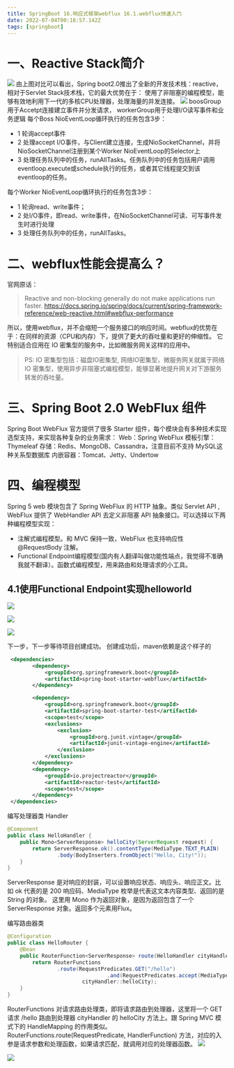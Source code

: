 ```yaml
---
title: SpringBoot 16.响应式框架webflux 16.1.webflux快速入门
date: 2022-07-04T00:18:57.142Z
tags: [springboot]
---
```

# 一、Reactive Stack简介

![](https://cdn.jsdelivr.net/gh/krislinzhao/IMGcloud/img/20200507101657.png)
由上图对比可以看出，Spring boot2.0推出了全新的开发技术栈：reactive，相对于Servlet Stack技术栈，它的最大优势在于：
使用了非阻塞的编程模型，能够有效地利用下一代的多核CPU处理器，处理海量的并发连接。
![](https://cdn.jsdelivr.net/gh/krislinzhao/IMGcloud/img/20200507101817.png)
boosGroup用于Accetpt连接建立事件并分发请求， workerGroup用于处理I/O读写事件和业务逻辑
每个Boss NioEventLoop循环执行的任务包含3步：

- 1 轮询accept事件
- 2 处理accept I/O事件，与Client建立连接，生成NioSocketChannel，并将NioSocketChannel注册到某个Worker NioEventLoop的Selector上
- 3 处理任务队列中的任务，runAllTasks。任务队列中的任务包括用户调用eventloop.execute或schedule执行的任务，或者其它线程提交到该eventloop的任务。

每个Worker NioEventLoop循环执行的任务包含3步：

- 1 轮询read、write事件；
- 2 处I/O事件，即read、write事件，在NioSocketChannel可读、可写事件发生时进行处理
- 3 处理任务队列中的任务，runAllTasks。

# 二、webflux性能会提高么？

官网原话：

> Reactive and non-blocking generally do not make applications run faster.
> https://docs.spring.io/spring/docs/current/spring-framework-reference/web-reactive.html#webflux-performance

所以，使用webflux，并不会缩短一个服务接口的响应时间。webflux的优势在于：在同样的资源（CPU和内存）下，提供了更大的吞吐量和更好的伸缩性。
它特别适合应用在 IO 密集型的服务中，比如微服务网关这样的应用中。

> PS: IO 密集型包括：磁盘IO密集型, 网络IO密集型，微服务网关就属于网络 IO 密集型，使用异步非阻塞式编程模型，能够显著地提升网关对下游服务转发的吞吐量。

# 三、Spring Boot 2.0 WebFlux 组件

Spring Boot WebFlux 官方提供了很多 Starter 组件，每个模块会有多种技术实现选型支持，来实现各种复杂的业务需求：
Web：Spring WebFlux
模板引擎：Thymeleaf
存储：Redis、MongoDB、Cassandra，注意目前不支持 MySQL这种关系型数据库
内嵌容器：Tomcat、Jetty、Undertow

# 四、编程模型

Spring 5 web 模块包含了 Spring WebFlux 的 HTTP 抽象。类似 Servlet API , WebFlux 提供了 WebHandler API 去定义非阻塞 API 抽象接口。可以选择以下两种编程模型实现：

- 注解式编程模型。和 MVC 保持一致，WebFlux 也支持响应性 @RequestBody 注解。
- Functional Endpoint编程模型(国内有人翻译叫做功能性端点，我觉得不准确我就不翻译）。函数式编程模型，用来路由和处理请求的小工具。

## 4.1使用Functional Endpoint实现helloworld

![](https://cdn.jsdelivr.net/gh/krislinzhao/IMGcloud/img/20200507104331.png)

![](https://cdn.jsdelivr.net/gh/krislinzhao/IMGcloud/img/20200507104430.png)

![](https://cdn.jsdelivr.net/gh/krislinzhao/IMGcloud/img/20200507104511.png)

下一步，下一步等待项目创建成功。
创建成功后，maven依赖是这个样子的

```xml
 <dependencies>
        <dependency>
            <groupId>org.springframework.boot</groupId>
            <artifactId>spring-boot-starter-webflux</artifactId>
        </dependency>

        <dependency>
            <groupId>org.springframework.boot</groupId>
            <artifactId>spring-boot-starter-test</artifactId>
            <scope>test</scope>
            <exclusions>
                <exclusion>
                    <groupId>org.junit.vintage</groupId>
                    <artifactId>junit-vintage-engine</artifactId>
                </exclusion>
            </exclusions>
        </dependency>
        <dependency>
            <groupId>io.projectreactor</groupId>
            <artifactId>reactor-test</artifactId>
            <scope>test</scope>
        </dependency>
 </dependencies>
```

编写处理器类 Handler

```java
@Component
public class HelloHandler {
    public Mono<ServerResponse> helloCity(ServerRequest request) {
        return ServerResponse.ok().contentType(MediaType.TEXT_PLAIN)
                .body(BodyInserters.fromObject("Hello, City!"));
    }
}
```

ServerResponse 是对响应的封装，可以设置响应状态、响应头、响应正文。比如 ok 代表的是 200 响应码、MediaType 枚举是代表这文本内容类型、返回的是 String 的对象。
这里用 Mono 作为返回对象，是因为返回包含了一个 ServerResponse 对象。返回多个元素用Flux。

编写路由器类

```java
@Configuration
public class HelloRouter {
    @Bean
    public RouterFunction<ServerResponse> route(HelloHandler cityHandler) {
        return RouterFunctions
                .route(RequestPredicates.GET("/hello")
                                .and(RequestPredicates.accept(MediaType.TEXT_PLAIN)),
                        cityHandler::helloCity);
    }
}
```

RouterFunctions 对请求路由处理类，即将请求路由到处理器，这里将一个 GET 请求 /hello 路由到处理器 cityHandler 的 helloCity 方法上。跟 Spring MVC 模式下的 HandleMapping 的作用类似。
RouterFunctions.route(RequestPredicate, HandlerFunction) 方法，对应的入参是请求参数和处理函数，如果请求匹配，就调用对应的处理器函数。
![](https://cdn.jsdelivr.net/gh/krislinzhao/IMGcloud/img/20200507110323.png)

![](https://cdn.jsdelivr.net/gh/krislinzhao/IMGcloud/img/20200507110441.png)
